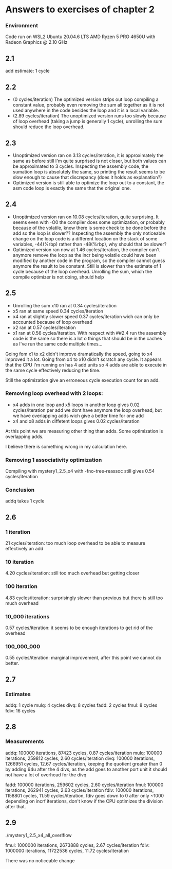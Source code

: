 # Answers to exercises of chapter 2
### Environment
Code run on WSL2 Ubuntu 20.04.6 LTS
AMD Ryzen 5 PRO 4650U with Radeon Graphics @ 2.10 GHz

## 2.1 
add estimate: 1 cycle

## 2.2
- (0 cycles/iteration) The optimized version strips out loop compiling a constant value, 
probably even removing the sum all together as it is not used anywhere in the code besides the loop 
and it is a local variable.
- (2.89 cycles/iteration) The unoptimized version runs too slowly because of loop overhead 
(taking a jump is generally 1 cycle),
unrolling the sum should reduce the loop overhead.

## 2.3
- Unoptimized version ran on 3.13 cycles/iteration, it is approximately the same as before
still I'm quite surprised is not closer, but both values can be approximated to 3 cycles.
Inspecting the assembly code, the sumation loop is absolutely the same, 
so printing the result seems to be slow enough to cause that discrepancy (does it holds as explanation?)
- Optimized version is still able to optimize the loop out to a constant, the asm code loop
is exactly the same that the original one.

## 2.4
- Unoptimized version ran on 10.08 cycles/iteration, quite surprising.
It seems even with -O0 the compiler does some optimization, or probably because
of the volatile, know there is some check to be done before the add so the loop is slower??
Inspecting the assembly the only noticeable change on the loop code is a different location on the stack of some variables, -44(%rbp) rather than -48(%rbp), why should that be slower?
- Optimized version ran now at 1.46 cycles/iteration, the compiler can't anymore
remove the loop as the incr being volatile could have been modified by another 
code in the program, so the compiler cannot guess anymore the result to be constant.
Still is slower than the estimate of 1 cycle because of the loop overhead.
Unrolling the sum, which the compile optimizer is not doing, should help

## 2.5
- Unrolling the sum x10 ran at 0.34 cycles/iteration
- x5 ran at same speed 0.34 cycles/iteration
- x4 ran at slightly slower speed 0.37 cycles/iteration wich can only be accounted
because of loop overhead
- x2 ran at 0.57 cycles/iteration
- x1 ran at 0.56 cycles/iteration. With respect with ##2.4 run the assembly code is the same
so there is a lot o things that should be in the caches as I've run the same code multiple times...

Going fom x1 to x2 didn't improve dramatically the speed, going to x4 improved it a lot.
Going from x4 to x10 didn't scratch any cycle.
It appears that the CPU I'm running on has 4 add units so 4 adds are able to execute
in the same cycle effectively reducing the time.

Still the optimization give an erroneous cycle execution count for an add.

### Removing loop overhead with 2 loops: 
- x4 adds in one loop and x5 loops in another loop gives 0.02 cycles/iteration per add
we dont have anymore the loop overhead, but we have overlapping adds wich give a
better time for one add
- x4 and x8 adds in diffetent loops gives 0.02 cycles/iteration

At this point we are measuring other thing than adds.
Some optimization is overlapping adds.

I believe there is something wrong in my calculation here.

### Removing 1 associativity optimization
Compiling with mystery1_2.5_x4 with -fno-tree-reassoc still gives 0.54 cycles/iteration

### Conclusion
addq takes 1 cycle

## 2.6
### 1 iteration
21 cycles/iteration: too much loop overhead to be able to measure effectively an add

### 10 iteration
4.20 cycles/iteration: still too much overhead but getting closer

### 100 iteration
4.83 cycles/iteration: surprisingly slower than previous but there is still too much overhead

### 10_000 iterations
0.57 cycles/iteration: it seems to be enough iterations to get rid of the overhead

### 100_000_000
0.55 cycles/iteration: marginal improvement, after this point we cannot do better.

## 2.7
### Estimates
addq: 1 cycle
mulq: 4 cycles
divq: 8 cycles
fadd: 2 cycles
fmul: 8 cycles
fdiv: 16 cycles

## 2.8

### Measurements
addq: 100000 iterations, 87423 cycles, 0.87 cycles/iteration
mulq: 100000 iterations, 259812 cycles, 2.60 cycles/iteration
divq: 100000 iterations, 1266951 cycles, 12.67 cycles/iteration, keeping the quotient greater than 0 by adding 64u after the 4 divs, as the add goes to another port unit it should not have a lot of overhead for the divq

fadd: 100000 iterations, 259602 cycles, 2.60 cycles/iteration
fmul: 100000 iterations, 262941 cycles, 2.63 cycles/iteration
fdiv: 100000 iterations, 1158801 cycles, 11.59 cycles/iteration, fdiv goes down to 0 after only ~1000 depending on incrf iterations, don't know if the CPU optimizes the division after that.

## 2.9
./mystery1_2.5_x4_all_overlflow

fmul: 1000000 iterations, 2673888 cycles, 2.67 cycles/iteration
fdiv: 1000000 iterations, 11722536 cycles, 11.72 cycles/iteration

There was no noticeable change